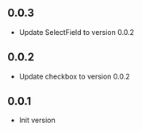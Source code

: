 ## 0.0.3

- Update SelectField to version 0.0.2

## 0.0.2

- Update checkbox to version 0.0.2

## 0.0.1

- Init version